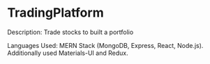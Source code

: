 # TradingPlatform
 Description: Trade stocks to built a portfolio
 
 Languages Used: MERN Stack (MongoDB, Express, React, Node.js). Additionally used Materials-UI and Redux.
